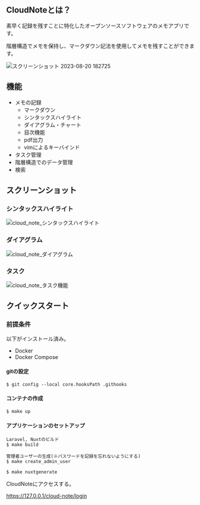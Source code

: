 ## CloudNoteとは？

素早く記録を残すことに特化したオープンソースソフトウェアのメモアプリです。

階層構造でメモを保持し、マークダウン記法を使用してメモを残すことができます。

![スクリーンショット 2023-08-20 182725](https://github.com/jyodai/cloud_note/assets/50922604/f4653d05-65df-4036-9e31-5ce026a74da0)

## 機能

* メモの記録
  * マークダウン
  * シンタックスハイライト
  * ダイアグラム・チャート
  * 目次機能
  * pdf出力
  * vimによるキーバインド
* タスク管理
* 階層構造でのデータ管理
* 検索

## スクリーンショット

### シンタックスハイライト

![cloud_note_シンタックスハイライト](https://github.com/jyodai/cloud_note/assets/50922604/da8624d3-2b88-4567-8f3a-5340eafc5ba9)


### ダイアグラム

![cloud_note_ダイアグラム](https://github.com/jyodai/cloud_note/assets/50922604/a41a535c-6988-4779-a67b-026c1250cbda)

### タスク

![cloud_note_タスク機能](https://github.com/jyodai/cloud_note/assets/50922604/448574dd-3d9c-4be4-886f-c55c4dc297a9)

## クイックスタート

### 前提条件

以下がインストール済み。

* Docker
* Docker Compose

#### gitの設定

```
$ git config --local core.hooksPath .githooks
```

#### コンテナの作成

```
$ make up
```

#### アプリケーションのセットアップ

```
Laravel, Nuxtのビルド
$ make build

管理者ユーザーの生成(※パスワードを記録を忘れないようにする)
$ make create_admin_user

$ make nuxtgenerate
```

CloudNoteにアクセスする。

https://127.0.0.1/cloud-note/login
